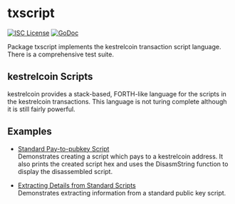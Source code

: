 txscript
========

[![ISC License](http://img.shields.io/badge/license-ISC-blue.svg)](https://choosealicense.com/licenses/isc/)
[![GoDoc](https://godoc.org/github.com/NidroidX/kestrelcoind/txscript?status.png)](http://godoc.org/github.com/NidroidX/kestrelcoind/txscript)

Package txscript implements the kestrelcoin transaction script language. There is
a comprehensive test suite.

## kestrelcoin Scripts

kestrelcoin provides a stack-based, FORTH-like language for the scripts in
the kestrelcoin transactions. This language is not turing complete
although it is still fairly powerful. 

## Examples

* [Standard Pay-to-pubkey Script](http://godoc.org/github.com/NidroidX/kestrelcoind/txscript#example-PayToAddrScript)  
  Demonstrates creating a script which pays to a kestrelcoin address. It also
  prints the created script hex and uses the DisasmString function to display
  the disassembled script.

* [Extracting Details from Standard Scripts](http://godoc.org/github.com/NidroidX/kestrelcoind/txscript#example-ExtractPkScriptAddrs)  
  Demonstrates extracting information from a standard public key script.
